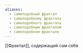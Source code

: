 ```yaml
---
aliases:
  - самоподобный фрактал
  - самоподобному фракталу
  - самоподобного фрактала
  - самоподобным фракталом
  - самоподобном фрактале
---
```

[[Фрактал]], содержащий сам себя